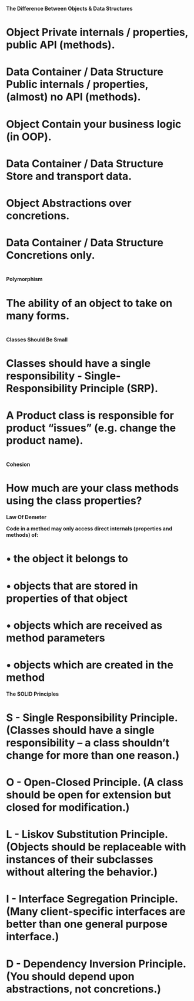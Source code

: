 **The Difference Between Objects & Data Structures**

# **Object** Private internals / properties, public API (methods).

# **Data Container / Data Structure** Public internals / properties, (almost) no API (methods).

# **Object** Contain your business logic (in OOP).

# **Data Container / Data Structure** Store and transport data.

# **Object** Abstractions over concretions.

# **Data Container / Data Structure** Concretions only.

#

**Polymorphism**

# The ability of an object to take on many forms.

#

**Classes Should Be Small**

# Classes should have a single responsibility - Single-Responsibility Principle (SRP).

# A Product class is responsible for product “issues” (e.g. change the product name).

#

**Cohesion**

# How much are your class methods using the class properties?

**Law Of Demeter**

**Code in a method may only access direct internals (properties and methods) of:**

# • the object it belongs to

# • objects that are stored in properties of that object

# • objects which are received as method parameters

# • objects which are created in the method

**The SOLID Principles**

# **S - Single Responsibility Principle.** (Classes should have a single responsibility – a class shouldn’t change for more than one reason.)

# **O - Open-Closed Principle.** (A class should be open for extension but closed for modification.)

# **L - Liskov Substitution Principle.** (Objects should be replaceable with instances of their subclasses without altering the behavior.)

# **I - Interface Segregation Principle.** (Many client-specific interfaces are better than one general purpose interface.)

# **D - Dependency Inversion Principle.** (You should depend upon abstractions, not concretions.)
